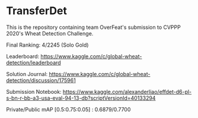 # TransferDet

This is the repository containing team OverFeat's submission to CVPPP 2020's Wheat Detection Challenge. 

Final Ranking: 4/2245 (Solo Gold)

Leaderboard: https://www.kaggle.com/c/global-wheat-detection/leaderboard

Solution Journal: https://www.kaggle.com/c/global-wheat-detection/discussion/175961

Submission Notebook: https://www.kaggle.com/alexanderliao/effdet-d6-pl-s-bn-r-bb-a3-usa-eval-94-13-db?scriptVersionId=40133294

Private/Public mAP [0.5:0.75:0.05] : 0.6879/0.7700

